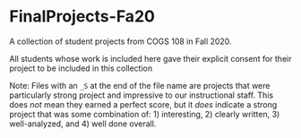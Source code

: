 # FinalProjects-Fa20

A collection of student projects from COGS 108 in Fall 2020. 

All students whose work is included here gave their explicit consent for their project to be included in this collection

Note: Files with an `_S` at the end of the file name are projects that were particularly strong project and impressive to our instructional staff. This does _not_ mean they earned a perfect score, but it _does_ indicate a strong project that was some combination of: 1) interesting, 2) clearly written, 3) well-analyzed, and 4) well done overall. 


